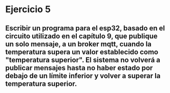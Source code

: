 # Ejercicio 5
## Escribir un programa para el esp32, basado en el circuito utilizado en el capítulo 9, que publique un solo mensaje, a un broker mqtt, cuando la temperatura supera un valor establecido como "temperatura superior". El sistema no volverá a publicar mensajes hasta no haber estado por debajo de un límite inferior y volver a superar la temperatura superior.